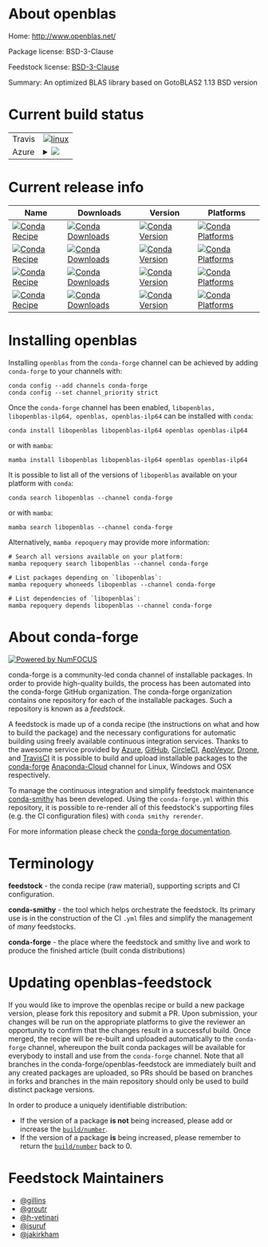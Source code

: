 About openblas
==============

Home: http://www.openblas.net/

Package license: BSD-3-Clause

Feedstock license: [BSD-3-Clause](https://github.com/conda-forge/openblas-feedstock/blob/main/LICENSE.txt)

Summary: An optimized BLAS library based on GotoBLAS2 1.13 BSD version

Current build status
====================


<table><tr>
    <td>Travis</td>
    <td>
      <a href="https://app.travis-ci.com/conda-forge/openblas-feedstock">
        <img alt="linux" src="https://img.shields.io/travis/com/conda-forge/openblas-feedstock/main.svg?label=Linux">
      </a>
    </td>
  </tr>
    
  <tr>
    <td>Azure</td>
    <td>
      <details>
        <summary>
          <a href="https://dev.azure.com/conda-forge/feedstock-builds/_build/latest?definitionId=716&branchName=main">
            <img src="https://dev.azure.com/conda-forge/feedstock-builds/_apis/build/status/openblas-feedstock?branchName=main">
          </a>
        </summary>
        <table>
          <thead><tr><th>Variant</th><th>Status</th></tr></thead>
          <tbody><tr>
              <td>linux_64_SYMBOLSUFFIX64_USE_OPENMP0name_suffix-ilp64</td>
              <td>
                <a href="https://dev.azure.com/conda-forge/feedstock-builds/_build/latest?definitionId=716&branchName=main">
                  <img src="https://dev.azure.com/conda-forge/feedstock-builds/_apis/build/status/openblas-feedstock?branchName=main&jobName=linux&configuration=linux_64_SYMBOLSUFFIX64_USE_OPENMP0name_suffix-ilp64" alt="variant">
                </a>
              </td>
            </tr><tr>
              <td>linux_64_SYMBOLSUFFIX64_USE_OPENMP1name_suffix-ilp64</td>
              <td>
                <a href="https://dev.azure.com/conda-forge/feedstock-builds/_build/latest?definitionId=716&branchName=main">
                  <img src="https://dev.azure.com/conda-forge/feedstock-builds/_apis/build/status/openblas-feedstock?branchName=main&jobName=linux&configuration=linux_64_SYMBOLSUFFIX64_USE_OPENMP1name_suffix-ilp64" alt="variant">
                </a>
              </td>
            </tr><tr>
              <td>linux_64_SYMBOLSUFFIXUSE_OPENMP0name_suffix</td>
              <td>
                <a href="https://dev.azure.com/conda-forge/feedstock-builds/_build/latest?definitionId=716&branchName=main">
                  <img src="https://dev.azure.com/conda-forge/feedstock-builds/_apis/build/status/openblas-feedstock?branchName=main&jobName=linux&configuration=linux_64_SYMBOLSUFFIXUSE_OPENMP0name_suffix" alt="variant">
                </a>
              </td>
            </tr><tr>
              <td>linux_64_SYMBOLSUFFIXUSE_OPENMP1name_suffix</td>
              <td>
                <a href="https://dev.azure.com/conda-forge/feedstock-builds/_build/latest?definitionId=716&branchName=main">
                  <img src="https://dev.azure.com/conda-forge/feedstock-builds/_apis/build/status/openblas-feedstock?branchName=main&jobName=linux&configuration=linux_64_SYMBOLSUFFIXUSE_OPENMP1name_suffix" alt="variant">
                </a>
              </td>
            </tr><tr>
              <td>linux_aarch64_USE_OPENMP0</td>
              <td>
                <a href="https://dev.azure.com/conda-forge/feedstock-builds/_build/latest?definitionId=716&branchName=main">
                  <img src="https://dev.azure.com/conda-forge/feedstock-builds/_apis/build/status/openblas-feedstock?branchName=main&jobName=linux&configuration=linux_aarch64_USE_OPENMP0" alt="variant">
                </a>
              </td>
            </tr><tr>
              <td>linux_aarch64_USE_OPENMP1</td>
              <td>
                <a href="https://dev.azure.com/conda-forge/feedstock-builds/_build/latest?definitionId=716&branchName=main">
                  <img src="https://dev.azure.com/conda-forge/feedstock-builds/_apis/build/status/openblas-feedstock?branchName=main&jobName=linux&configuration=linux_aarch64_USE_OPENMP1" alt="variant">
                </a>
              </td>
            </tr><tr>
              <td>linux_ppc64le_SYMBOLSUFFIX64_USE_OPENMP0name_suffix-ilp64</td>
              <td>
                <a href="https://dev.azure.com/conda-forge/feedstock-builds/_build/latest?definitionId=716&branchName=main">
                  <img src="https://dev.azure.com/conda-forge/feedstock-builds/_apis/build/status/openblas-feedstock?branchName=main&jobName=linux&configuration=linux_ppc64le_SYMBOLSUFFIX64_USE_OPENMP0name_suffix-ilp64" alt="variant">
                </a>
              </td>
            </tr><tr>
              <td>linux_ppc64le_SYMBOLSUFFIX64_USE_OPENMP1name_suffix-ilp64</td>
              <td>
                <a href="https://dev.azure.com/conda-forge/feedstock-builds/_build/latest?definitionId=716&branchName=main">
                  <img src="https://dev.azure.com/conda-forge/feedstock-builds/_apis/build/status/openblas-feedstock?branchName=main&jobName=linux&configuration=linux_ppc64le_SYMBOLSUFFIX64_USE_OPENMP1name_suffix-ilp64" alt="variant">
                </a>
              </td>
            </tr><tr>
              <td>linux_ppc64le_SYMBOLSUFFIXUSE_OPENMP0name_suffix</td>
              <td>
                <a href="https://dev.azure.com/conda-forge/feedstock-builds/_build/latest?definitionId=716&branchName=main">
                  <img src="https://dev.azure.com/conda-forge/feedstock-builds/_apis/build/status/openblas-feedstock?branchName=main&jobName=linux&configuration=linux_ppc64le_SYMBOLSUFFIXUSE_OPENMP0name_suffix" alt="variant">
                </a>
              </td>
            </tr><tr>
              <td>linux_ppc64le_SYMBOLSUFFIXUSE_OPENMP1name_suffix</td>
              <td>
                <a href="https://dev.azure.com/conda-forge/feedstock-builds/_build/latest?definitionId=716&branchName=main">
                  <img src="https://dev.azure.com/conda-forge/feedstock-builds/_apis/build/status/openblas-feedstock?branchName=main&jobName=linux&configuration=linux_ppc64le_SYMBOLSUFFIXUSE_OPENMP1name_suffix" alt="variant">
                </a>
              </td>
            </tr><tr>
              <td>osx_64_SYMBOLSUFFIX64_name_suffix-ilp64</td>
              <td>
                <a href="https://dev.azure.com/conda-forge/feedstock-builds/_build/latest?definitionId=716&branchName=main">
                  <img src="https://dev.azure.com/conda-forge/feedstock-builds/_apis/build/status/openblas-feedstock?branchName=main&jobName=osx&configuration=osx_64_SYMBOLSUFFIX64_name_suffix-ilp64" alt="variant">
                </a>
              </td>
            </tr><tr>
              <td>osx_64_SYMBOLSUFFIXname_suffix</td>
              <td>
                <a href="https://dev.azure.com/conda-forge/feedstock-builds/_build/latest?definitionId=716&branchName=main">
                  <img src="https://dev.azure.com/conda-forge/feedstock-builds/_apis/build/status/openblas-feedstock?branchName=main&jobName=osx&configuration=osx_64_SYMBOLSUFFIXname_suffix" alt="variant">
                </a>
              </td>
            </tr><tr>
              <td>osx_arm64</td>
              <td>
                <a href="https://dev.azure.com/conda-forge/feedstock-builds/_build/latest?definitionId=716&branchName=main">
                  <img src="https://dev.azure.com/conda-forge/feedstock-builds/_apis/build/status/openblas-feedstock?branchName=main&jobName=osx&configuration=osx_arm64_" alt="variant">
                </a>
              </td>
            </tr><tr>
              <td>win_64</td>
              <td>
                <a href="https://dev.azure.com/conda-forge/feedstock-builds/_build/latest?definitionId=716&branchName=main">
                  <img src="https://dev.azure.com/conda-forge/feedstock-builds/_apis/build/status/openblas-feedstock?branchName=main&jobName=win&configuration=win_64_" alt="variant">
                </a>
              </td>
            </tr>
          </tbody>
        </table>
      </details>
    </td>
  </tr>
</table>

Current release info
====================

| Name | Downloads | Version | Platforms |
| --- | --- | --- | --- |
| [![Conda Recipe](https://img.shields.io/badge/recipe-libopenblas-green.svg)](https://anaconda.org/conda-forge/libopenblas) | [![Conda Downloads](https://img.shields.io/conda/dn/conda-forge/libopenblas.svg)](https://anaconda.org/conda-forge/libopenblas) | [![Conda Version](https://img.shields.io/conda/vn/conda-forge/libopenblas.svg)](https://anaconda.org/conda-forge/libopenblas) | [![Conda Platforms](https://img.shields.io/conda/pn/conda-forge/libopenblas.svg)](https://anaconda.org/conda-forge/libopenblas) |
| [![Conda Recipe](https://img.shields.io/badge/recipe-libopenblas--ilp64-green.svg)](https://anaconda.org/conda-forge/libopenblas-ilp64) | [![Conda Downloads](https://img.shields.io/conda/dn/conda-forge/libopenblas-ilp64.svg)](https://anaconda.org/conda-forge/libopenblas-ilp64) | [![Conda Version](https://img.shields.io/conda/vn/conda-forge/libopenblas-ilp64.svg)](https://anaconda.org/conda-forge/libopenblas-ilp64) | [![Conda Platforms](https://img.shields.io/conda/pn/conda-forge/libopenblas-ilp64.svg)](https://anaconda.org/conda-forge/libopenblas-ilp64) |
| [![Conda Recipe](https://img.shields.io/badge/recipe-openblas-green.svg)](https://anaconda.org/conda-forge/openblas) | [![Conda Downloads](https://img.shields.io/conda/dn/conda-forge/openblas.svg)](https://anaconda.org/conda-forge/openblas) | [![Conda Version](https://img.shields.io/conda/vn/conda-forge/openblas.svg)](https://anaconda.org/conda-forge/openblas) | [![Conda Platforms](https://img.shields.io/conda/pn/conda-forge/openblas.svg)](https://anaconda.org/conda-forge/openblas) |
| [![Conda Recipe](https://img.shields.io/badge/recipe-openblas--ilp64-green.svg)](https://anaconda.org/conda-forge/openblas-ilp64) | [![Conda Downloads](https://img.shields.io/conda/dn/conda-forge/openblas-ilp64.svg)](https://anaconda.org/conda-forge/openblas-ilp64) | [![Conda Version](https://img.shields.io/conda/vn/conda-forge/openblas-ilp64.svg)](https://anaconda.org/conda-forge/openblas-ilp64) | [![Conda Platforms](https://img.shields.io/conda/pn/conda-forge/openblas-ilp64.svg)](https://anaconda.org/conda-forge/openblas-ilp64) |

Installing openblas
===================

Installing `openblas` from the `conda-forge` channel can be achieved by adding `conda-forge` to your channels with:

```
conda config --add channels conda-forge
conda config --set channel_priority strict
```

Once the `conda-forge` channel has been enabled, `libopenblas, libopenblas-ilp64, openblas, openblas-ilp64` can be installed with `conda`:

```
conda install libopenblas libopenblas-ilp64 openblas openblas-ilp64
```

or with `mamba`:

```
mamba install libopenblas libopenblas-ilp64 openblas openblas-ilp64
```

It is possible to list all of the versions of `libopenblas` available on your platform with `conda`:

```
conda search libopenblas --channel conda-forge
```

or with `mamba`:

```
mamba search libopenblas --channel conda-forge
```

Alternatively, `mamba repoquery` may provide more information:

```
# Search all versions available on your platform:
mamba repoquery search libopenblas --channel conda-forge

# List packages depending on `libopenblas`:
mamba repoquery whoneeds libopenblas --channel conda-forge

# List dependencies of `libopenblas`:
mamba repoquery depends libopenblas --channel conda-forge
```


About conda-forge
=================

[![Powered by
NumFOCUS](https://img.shields.io/badge/powered%20by-NumFOCUS-orange.svg?style=flat&colorA=E1523D&colorB=007D8A)](https://numfocus.org)

conda-forge is a community-led conda channel of installable packages.
In order to provide high-quality builds, the process has been automated into the
conda-forge GitHub organization. The conda-forge organization contains one repository
for each of the installable packages. Such a repository is known as a *feedstock*.

A feedstock is made up of a conda recipe (the instructions on what and how to build
the package) and the necessary configurations for automatic building using freely
available continuous integration services. Thanks to the awesome service provided by
[Azure](https://azure.microsoft.com/en-us/services/devops/), [GitHub](https://github.com/),
[CircleCI](https://circleci.com/), [AppVeyor](https://www.appveyor.com/),
[Drone](https://cloud.drone.io/welcome), and [TravisCI](https://travis-ci.com/)
it is possible to build and upload installable packages to the
[conda-forge](https://anaconda.org/conda-forge) [Anaconda-Cloud](https://anaconda.org/)
channel for Linux, Windows and OSX respectively.

To manage the continuous integration and simplify feedstock maintenance
[conda-smithy](https://github.com/conda-forge/conda-smithy) has been developed.
Using the ``conda-forge.yml`` within this repository, it is possible to re-render all of
this feedstock's supporting files (e.g. the CI configuration files) with ``conda smithy rerender``.

For more information please check the [conda-forge documentation](https://conda-forge.org/docs/).

Terminology
===========

**feedstock** - the conda recipe (raw material), supporting scripts and CI configuration.

**conda-smithy** - the tool which helps orchestrate the feedstock.
                   Its primary use is in the construction of the CI ``.yml`` files
                   and simplify the management of *many* feedstocks.

**conda-forge** - the place where the feedstock and smithy live and work to
                  produce the finished article (built conda distributions)


Updating openblas-feedstock
===========================

If you would like to improve the openblas recipe or build a new
package version, please fork this repository and submit a PR. Upon submission,
your changes will be run on the appropriate platforms to give the reviewer an
opportunity to confirm that the changes result in a successful build. Once
merged, the recipe will be re-built and uploaded automatically to the
`conda-forge` channel, whereupon the built conda packages will be available for
everybody to install and use from the `conda-forge` channel.
Note that all branches in the conda-forge/openblas-feedstock are
immediately built and any created packages are uploaded, so PRs should be based
on branches in forks and branches in the main repository should only be used to
build distinct package versions.

In order to produce a uniquely identifiable distribution:
 * If the version of a package **is not** being increased, please add or increase
   the [``build/number``](https://docs.conda.io/projects/conda-build/en/latest/resources/define-metadata.html#build-number-and-string).
 * If the version of a package **is** being increased, please remember to return
   the [``build/number``](https://docs.conda.io/projects/conda-build/en/latest/resources/define-metadata.html#build-number-and-string)
   back to 0.

Feedstock Maintainers
=====================

* [@gillins](https://github.com/gillins/)
* [@groutr](https://github.com/groutr/)
* [@h-vetinari](https://github.com/h-vetinari/)
* [@isuruf](https://github.com/isuruf/)
* [@jakirkham](https://github.com/jakirkham/)

